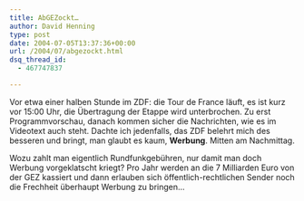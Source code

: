 ```yaml
---
title: AbGEZockt…
author: David Henning
type: post
date: 2004-07-05T13:37:36+00:00
url: /2004/07/abgezockt.html
dsq_thread_id:
  - 467747837

---
```

Vor etwa einer halben Stunde im ZDF: die Tour de France läuft, es ist kurz vor 15:00 Uhr, die Übertragung der Etappe wird unterbrochen. Zu erst Programmvorschau, danach kommen sicher die Nachrichten, wie es im Videotext auch steht. Dachte ich jedenfalls, das ZDF belehrt mich des besseren und bringt, man glaubt es kaum, **Werbung**. Mitten am Nachmittag.
  
Wozu zahlt man eigentlich Rundfunkgebühren, nur damit man doch Werbung vorgeklatscht kriegt? Pro Jahr werden an die 7 Milliarden Euro von der GEZ kassiert und dann erlauben sich öffentlich-rechtlichen Sender noch die Frechheit überhaupt Werbung zu bringen&#8230;